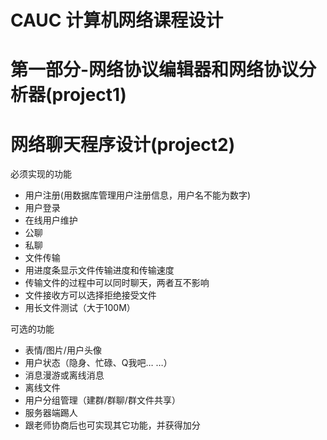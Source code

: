 # CAUC 计算机网络课程设计

# 第一部分-网络协议编辑器和网络协议分析器(project1)




# 网络聊天程序设计(project2)
必须实现的功能
+ 用户注册(用数据库管理用户注册信息，用户名不能为数字)  
+ 用户登录
+ 在线用户维护  
+ 公聊  
+ 私聊  
+ 文件传输
+ 用进度条显示文件传输进度和传输速度
+ 传输文件的过程中可以同时聊天，两者互不影响
+ 文件接收方可以选择拒绝接受文件
+ 用长文件测试（大于100M）


可选的功能
+ 表情/图片/用户头像
+ 用户状态（隐身、忙碌、Q我吧… …）
+ 消息漫游或离线消息
+ 离线文件
+ 用户分组管理（建群/群聊/群文件共享）
+ 服务器端踢人
+ 跟老师协商后也可实现其它功能，并获得加分

